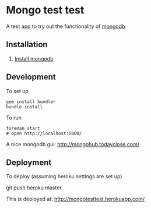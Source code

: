 # Mongo test test

A test app to try out the functionality of [mongodb](http://www.mongodb.org/).

## Installation

1. [Install mongodb](http://www.mongodb.org/display/DOCS/Quickstart+OS+X)

## Development

To set up

    gem install bundler
    bundle install

To run

    foreman start
    # open http://localhost:5000/
    
A nice mongodb gui: http://mongohub.todayclose.com/

## Deployment

To deploy (assuming heroku settings are set up)

   git push heroku master

This is deployed at: http://mongotesttest.herokuapp.com/
